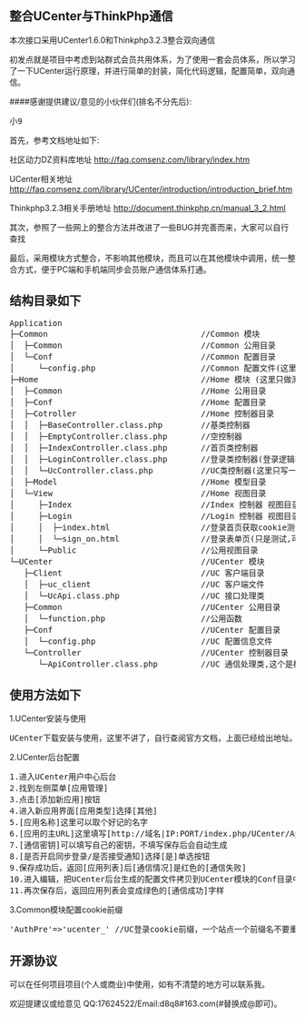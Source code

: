 ﻿## 整合UCenter与ThinkPhp通信
本次接口采用UCenter1.6.0和Thinkphp3.2.3整合双向通信

初发点就是项目中考虑到站群式会员共用体系，为了使用一套会员体系，所以学习了一下UCenter运行原理，并进行简单的封装，简化代码逻辑，配置简单，双向通信。


####感谢提供建议/意见的小伙伴们(排名不分先后):
<pre>
小9
</pre>

首先，参考文档地址如下:

社区动力DZ资料库地址 http://faq.comsenz.com/library/index.htm

UCenter相关地址 http://faq.comsenz.com/library/UCenter/introduction/introduction_brief.htm

Thinkphp3.2.3相关手册地址 http://document.thinkphp.cn/manual_3_2.html

其次，参照了一些网上的整合方法并改进了一些BUG并完善而来，大家可以自行查找

最后，采用模块方式整合，不影响其他模块，而且可以在其他模块中调用，统一整合方式，便于PC端和手机端同步会员账户通信体系打通。

## 结构目录如下

<pre>
Application
├─Common                                //Common 模块
│  ├─Common                             //Common 公用目录
│  └─Conf                               //Common 配置目录
│     └─config.php                      //Common 配置文件(这里可以配置cookie前缀,每个站点一个,防止冲突)
├─Home                                  //Home 模块 (这里只做测试用,便于你自己理解)
│  ├─Common                             //Home 公用目录
│  ├─Conf                               //Home 配置目录
│  ├─Cotroller                          //Home 控制器目录
│  │  ├─BaseController.class.php        //基类控制器
│  │  ├─EmptyController.class.php       //空控制器
│  │  ├─IndexController.class.php       //首页类控制器
│  │  ├─LoginController.class.php       //登录类控制器(登录逻辑在这个里面处理)
│  │  └─UcController.class.php          //UC类控制器(这里只写一些基础示例,个人可以自行完善)
│  ├─Model                              //Home 模型目录
│  └─View                               //Home 视图目录
│     ├─Index                           //Index 控制器 视图目录
│     ├─Login                           //Login 控制器 视图目录
│     │  ├─index.html                   //登录首页获取cookie测试
│     │  └─sign_on.html                 //登录表单页(只是测试,可自己完善,如果注册需自己完善,可以借鉴这个)
│     └─Public                          //公用视图目录
└─UCenter                               //UCenter 模块
   ├─Client                             //UC 客户端目录
   │  ├─uc_client                       //UC 客户端文件
   │  └─UcApi.class.php                 //UC 接口处理类
   ├─Common                             //UCenter 公用目录
   │  └─function.php                    //公用函数
   ├─Conf                               //UCenter 配置目录
   │  └─config.php                      //UC 配置信息文件
   └─Controller                         //UCenter 控制器目录
      └─ApiController.class.php         //UC 通信处理类,这个是核心类,在UCenter后台配置(可以自行写你的逻辑)
</pre>

## 使用方法如下

1.UCenter安装与使用
<pre>
UCenter下载安装与使用，这里不讲了，自行查阅官方文档，上面已经给出地址。
</pre>
2.UCenter后台配置
<pre>
1.进入UCenter用户中心后台
2.找到左侧菜单[应用管理]
3.点击[添加新应用]按钮
4.进入新应用界面[应用类型]选择[其他]
5.[应用名称]这里可以取个好记的名字
6.[应用的主URL]这里填写[http://域名|IP:PORT/index.php/UCenter/Api]
7.[通信密钥]可以填写自己的密钥，不填写保存后会自动生成
8.[是否开启同步登录/是否接受通知]选择[是]单选按钮
9.保存成功后，返回[应用列表]后[通信情况]是红色的[通信失败]
10.进入编辑，把UCenter后台生成的配置文件拷贝到UCenter模块的Conf目录中的config.php文件中保存即可(可参考我写的文件)
11.再次保存后，返回应用列表会变成绿色的[通信成功]字样
</pre>
3.Common模块配置cookie前缀
<pre>
'AuthPre'=>'ucenter_' //UC登录cookie前缀，一个站点一个前缀名不要重复
</pre>

## 开源协议

可以在任何项目项目(个人或商业)中使用，如有不清楚的地方可以联系我。

欢迎提建议或给意见 QQ:17624522/Email:d8q8#163.com(#替换成@即可)。